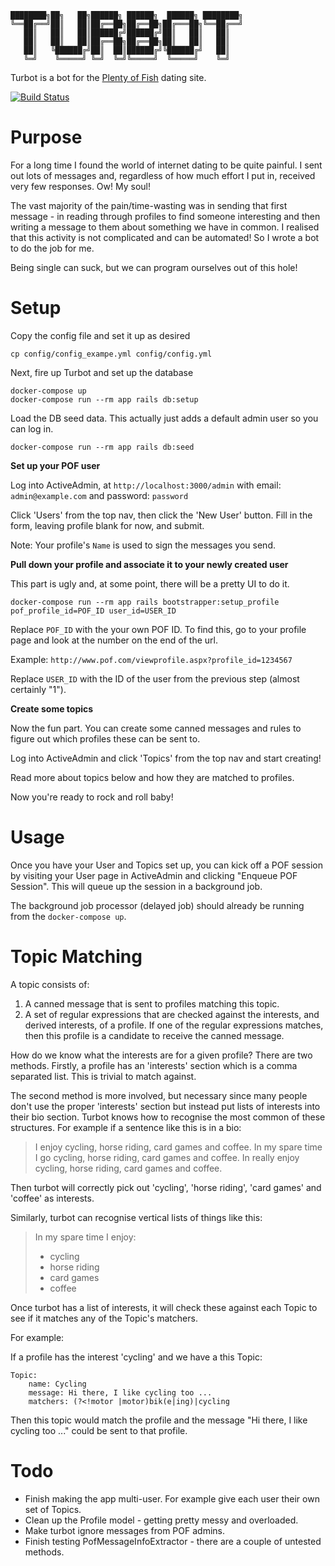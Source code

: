 
```
████████╗██╗   ██╗██████╗ ██████╗  ██████╗ ████████╗
╚══██╔══╝██║   ██║██╔══██╗██╔══██╗██╔═══██╗╚══██╔══╝
   ██║   ██║   ██║██████╔╝██████╔╝██║   ██║   ██║
   ██║   ██║   ██║██╔══██╗██╔══██╗██║   ██║   ██║
   ██║   ╚██████╔╝██║  ██║██████╔╝╚██████╔╝   ██║
   ╚═╝    ╚═════╝ ╚═╝  ╚═╝╚═════╝  ╚═════╝    ╚═╝
```


Turbot is a bot for the [Plenty of Fish](https://www.pof.com/) dating site.

[![Build Status](https://travis-ci.org/scrooloose/turbot.svg?branch=master)](https://travis-ci.org/scrooloose/turbot)

Purpose
=======

For a long time I found the world of internet dating to be quite painful. I
sent out lots of messages and, regardless of how much effort I put in, received
very few responses. Ow! My soul!

The vast majority of the pain/time-wasting was in sending that first message -
in reading through profiles to find someone interesting and then writing a message
to them about something we have in common. I realised that this activity is not
complicated and can be automated!  So I wrote a bot to do the job for me.

Being single can suck, but we can program ourselves out of this hole!

Setup
=====


Copy the config file and set it up as desired

```
cp config/config_exampe.yml config/config.yml
```

Next, fire up Turbot and set up the database

```
docker-compose up
docker-compose run --rm app rails db:setup

```

Load the DB seed data. This actually just adds a default admin user so you can
log in.


```
docker-compose run --rm app rails db:seed

```

**Set up your POF user**


Log into ActiveAdmin, at `http://localhost:3000/admin` with email:
`admin@example.com` and password: `password`


Click 'Users' from the top nav, then click the 'New User' button. Fill in the
form, leaving profile blank for now, and submit.

Note: Your profile's `Name` is used to sign the messages you send.

**Pull down your profile and associate it to your newly created user**

This part is ugly and, at some point, there will be a pretty UI to do it.

```
docker-compose run --rm app rails bootstrapper:setup_profile pof_profile_id=POF_ID user_id=USER_ID
```

Replace `POF_ID` with the your own POF ID. To find this, go to your profile
page and look at the number on the end of the url.

Example: `http://www.pof.com/viewprofile.aspx?profile_id=1234567`

Replace `USER_ID` with the ID of the user from the previous step (almost
certainly "1").

**Create some topics**

Now the fun part. You can create some canned messages and rules to figure out
which profiles these can be sent to.

Log into ActiveAdmin and click 'Topics' from the top nav and start creating!

Read more about topics below and how they are matched to profiles.

Now you're ready to rock and roll baby!


Usage
=====

Once you have your User and Topics set up, you can kick off a POF session by
visiting your User page in ActiveAdmin and clicking "Enqueue POF Session". This
will queue up the session in a background job.

The background job processor (delayed job) should already be running from the
`docker-compose up`.


Topic Matching
==============

A topic consists of:

1. A canned message that is sent to profiles matching this topic.
2. A set of regular expressions that are checked against the interests, and
   derived interests, of a profile. If one of the regular expressions matches,
   then this profile is a candidate to receive the canned message.

How do we know what the interests are for a given profile? There are two
methods. Firstly, a profile has an 'interests' section which is a comma
separated list. This is trivial to match against.

The second method is more involved, but necessary since many people don't use
the proper 'interests' section but instead put lists of interests into their
bio section. Turbot knows how to recognise the most common of these structures.
For example if a sentence like this is in a bio:

> I enjoy cycling, horse riding, card games and coffee.
> In my spare time I go cycling, horse riding, card games and coffee.
> In really enjoy cycling, horse riding, card games and coffee.

Then turbot will correctly pick out 'cycling', 'horse riding', 'card games' and
'coffee' as interests.

Similarly, turbot can recognise vertical lists of things like this:

> In my spare time I enjoy:
> * cycling
> * horse riding
> * card games
> * coffee

Once turbot has a list of interests, it will check these against each Topic to
see if it matches any of the Topic's matchers.

For example:

If a profile has the interest 'cycling' and we have a this Topic:

```
Topic:
    name: Cycling
    message: Hi there, I like cycling too ...
    matchers: (?<!motor |motor)bik(e|ing)|cycling

```

Then this topic would match the profile and the message "Hi there, I like
cycling too ..." could be sent to that profile.

Todo
====

* Finish making the app multi-user. For example give each user their own set of
  Topics.
* Clean up the Profile model - getting pretty messy and overloaded.
* Make turbot ignore messages from POF admins.
* Finish testing PofMessageInfoExtractor - there are a couple of untested
  methods.

